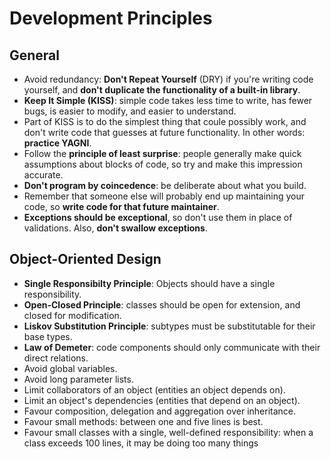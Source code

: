 # Development Principles

## General

* Avoid redundancy: **Don't Repeat Yourself** (DRY) if you're writing code
  yourself, and **don't duplicate the functionality of a built-in library**.
* **Keep It Simple (KISS)**: simple code takes less time to write, has fewer
  bugs, is easier to modify, and easier to understand.
* Part of KISS is to do the simplest thing that coule possibly work, and don't
  write code that guesses at future functionality. In other words: **practice
  YAGNI**.
* Follow the **principle of least surprise**: people generally make quick
  assumptions about blocks of code, so try and make this impression accurate.
* **Don't program by coincedence**: be deliberate about what you build.
* Remember that someone else will probably end up maintaining your code, so
  **write code for that future maintainer**.
* **Exceptions should be exceptional**, so don't use them in place of
  validations.  Also, **don't swallow exceptions**.

## Object-Oriented Design

* **Single Responsibilty Principle**: Objects should have a single
  responsibility.
* **Open-Closed Principle**: classes should be open for extension, and closed
  for modification.
* **Liskov Substitution Principle**: subtypes must be substitutable for their
  base types.
* **Law of Demeter**: code components should only communicate with their direct
  relations.
* Avoid global variables.
* Avoid long parameter lists.
* Limit collaborators of an object (entities an object depends on).
* Limit an object's dependencies (entities that depend on an object).
* Favour composition, delegation and aggregation over inheritance.
* Favour small methods: between one and five lines is best.
* Favour small classes with a single, well-defined responsibility: when a class
  exceeds 100 lines, it may be doing too many things
